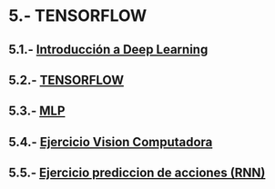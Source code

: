 # 5.- TENSORFLOW

## 5.1.- [Introducción a Deep Learning](https://drive.google.com/file/d/1l9nmpYT6CwiW-LsS1FcBGfLNZAMOm8_y/view?usp=sharing)

## 5.2.- [TENSORFLOW](https://colab.research.google.com/drive/16DlQQGE0Mcw3U9wSnn4Ung3XnnzEl5XB)

## 5.3.- [MLP](https://colab.research.google.com/drive/10CRbmac70omN-wA2Zmew-ZUPQ0ABEpS6)

## 5.4.- [Ejercicio Vision Computadora](https://colab.research.google.com/drive/10U2wvJ8FLNGoumrsO4vRyRnuITkw04ne)

## 5.5.- [Ejercicio prediccion de acciones (RNN)](https://colab.research.google.com/drive/1Qffkem93Clxr-SlNNlbioRZXOsHgZHtq)

